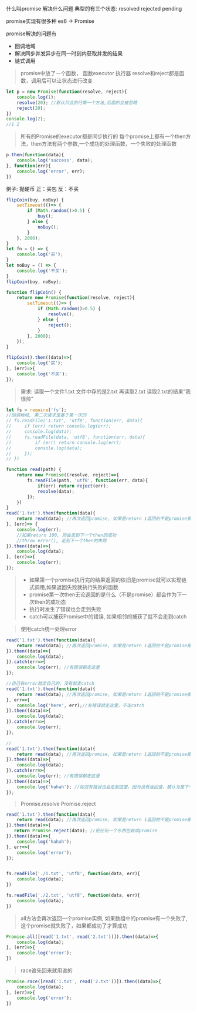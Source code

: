 什么叫promise 解决什么问题
典型的有三个状态:  resolved rejected pending

promise实现有很多种 es6 -> Promise

promise解决的问题有
- 回调地域
- 解决同步并发异步在同一时刻内获取并发的结果
- 链式调用

> promise中放了一个函数， 函数executor 执行器
> resolve和reject都是函数，调用后可以让状态进行改变

```javascript
let p = new Promise(function(resolve, reject){
    console.log(1);
    resolve(20); //默认只会执行第一个方法,后面的会被忽略
    reject(20);
})
console.log(2);
//1 2

```

> 所有的Promise的executor都是同步执行的
> 每个promise上都有一个then方法，then方法有两个参数,一个成功的处理函数，一个失败的处理函数

```javascript
p.then(function(data){
    console.log('success', data);
}, function(err){
    console.log('error', err);
})
```

例子: 抛硬币 正：买包 反：不买

```javascript
flipCoin(buy, noBuy) {
    setTimeout(()=> {
        if (Math.random()>0.5) {
            buy();
        } else {
            noBuy();
        }
    }, 2000);
}
let fn = () => {
    console.log('买');
}
let noBuy = () => {
    console.log('不买');
}
flipCoin(buy, noBuy);

function flipCoin() {
    return new Promise(function(resolve, reject){
        setTimeout(()=> {
            if (Math.random()>0.5) {
                resolve();
            } else {
                reject();
            }
        }, 2000);
    });
}

flipCoin().then((data)=>{
    console.log('买');
}, (err)=>{
    console.log('不买');
});

```

> 需求: 读取一个文件1.txt 文件中存的是2.txt 再读取2.txt 读取2.txt的结果“我很帅”

```javascript
let fs = require('fs');
//回调地域, 第二次请求是基于第一次的
// fs.readFile('1.txt', 'utf8', function(err, data){
//     if (err) return console.log(err);
//     console.log(data);
//     fs.readFile(data, 'utf8', function(err, data){
//         if (err) return console.log(err);
//         console.log(data);
//     });
// })

function read(path) {
    return new Promise((resolve, reject)=>{
        fs.readFile(path, 'utf8', function(err, data){
            if(err) return reject(err);
            resolve(data);
        });
    })
}
read('1.txt').then(function(data){
    return read(data); //再次返回promise, 如果是return 1返回的不是promise都认为是成功的
}, (err)=> {
    console.log(err);
    //如果return 100, 则会走到下一个then的成功
    //throw error(), 走到下一个then的失败
}).then((data)=>{
    console.log(data);
}, (err)=>{
    console.log(err);
});
```

> - 如果第一个promise执行完的结果返回的依旧是promise就可以实现链式调用,如果返回失败就执行失败的函数
> - promise第一次then无论返回的是什么（不是promise）都会作为下一次then的成功态
> - 执行时发生了错误也会走到失败
> - catch可以捕获Promise中的错误, 如果相邻的捕获了就不会走到catch

> 使用catch统一处理error

```javascript
read('1.txt').then(function(data){
    return read(data); //再次返回promise, 如果是return 1返回的不是promise都认为是成功的
}).then((data)=>{
    console.log(data);
}).catch(err=>{
    console.log(err); //有错误都走这里
});

//自己有error就走自己的，没有就走catch
read('1.txt').then(function(data){
    return read(data); //再次返回promise, 如果是return 1返回的不是promise都认为是成功的
}, err=>{
    console.log('here', err);//有错误就走这里，不走catch
}).then((data)=>{
    console.log(data);
}).catch(err=>{
    console.log(err);
});

//
read('1.txt').then(function(data){
    return read(data); //再次返回promise, 如果是return 1返回的不是promise都认为是成功的
}).then((data)=>{
    console.log(data);
}).catch(err=>{
    console.log(err); //有错误都走这里
}).then((data)=>{
    console.log('hahah'); //如过有错误也会走到这里，因为没有返回值，被认为是下一个then的成功态
});
```


> Promise.resolve Promise.reject

```javascript
read('1.txt').then(function(data){
    return read(data); //再次返回promise, 如果是return 1返回的不是promise都认为是成功的
}).then((data)=>{
   return Promise.reject(data); //把任何一个东西包装成promise
}).then((data)=>{
    console.log('hahah');
}, err=>{
    console.log('error');
});


fs.readFile('./1.txt', 'utf8', function(data, err){
    console.log(data);
})

fs.readFile('./2.txt', 'utf8', function(data, err){
    console.log(data);
})
```


> all方法会再次返回一个promise实例, 如果数组中的promise有一个失败了,这个promise就失败了，如果都成功了才算成功

```javascript
Promise.all([read('1.txt', read('2.txt'))]).then((data)=>{
    console.log(data);
}, (err)=>{
    console.log('error');
})
```

> race谁先回来就用谁的

```javascript
Promise.race([read('1.txt', read('2.txt'))]).then((data)=>{
    console.log(data);
}, (err)=>{
    console.log('error');
})
```

